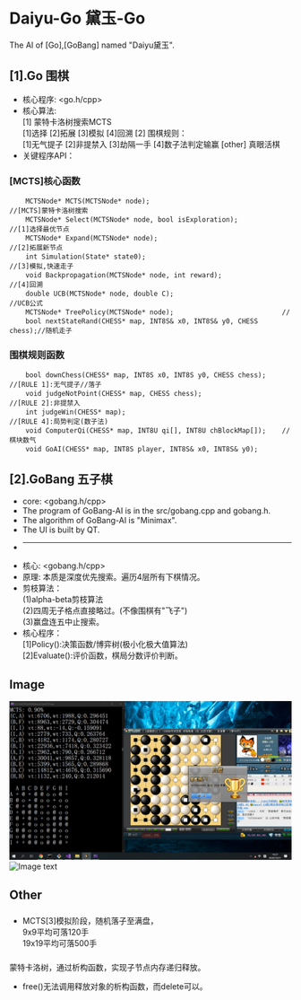 # Daiyu-Go	黛玉-Go 
The AI of [Go],[GoBang] named "Daiyu黛玉".
## [1].Go 围棋  
* 核心程序: <go.h/cpp>
* 核心算法:  
    [1] 蒙特卡洛树搜索MCTS  
		[1]选择 [2]拓展 [3]模拟 [4]回溯
    [2] 围棋规则：  
        [1]无气提子 [2]非提禁入 [3]劫隔一手 [4]数子法判定输赢
		[other] 真眼活棋 
* 关键程序API：  
### [MCTS]核心函数  
```
	MCTSNode* MCTS(MCTSNode* node);									//[MCTS]蒙特卡洛树搜索  
	MCTSNode* Select(MCTSNode* node, bool isExploration);			//[1]选择最优节点  
	MCTSNode* Expand(MCTSNode* node);								//[2]拓展新节点  
	int Simulation(State* state0);									//[3]模拟,快速走子  
	void Backpropagation(MCTSNode* node, int reward);				//[4]回溯  
    double UCB(MCTSNode* node, double C);							//UCB公式  
	MCTSNode* TreePolicy(MCTSNode* node);							//  
	bool nextStateRand(CHESS* map, INT8S& x0, INT8S& y0, CHESS chess);//随机走子  
```
### 围棋规则函数  
```
	bool downChess(CHESS* map, INT8S x0, INT8S y0, CHESS chess);	//[RULE 1]:无气提子//落子
	void judgeNotPoint(CHESS* map, CHESS chess);					//[RULE 2]:非提禁入
	int judgeWin(CHESS* map);										//[RULE 4]:局势判定(数子法)
	void ComputerQi(CHESS* map, INT8U qi[], INT8U chBlockMap[]);	//棋块数气
	void GoAI(CHESS* map, INT8S player, INT8S& x0, INT8S& y0);  
```
## [2].GoBang 五子棋  
* core: <gobang.h/cpp>
* The program of GoBang-AI is in the src/gobang.cpp and gobang.h.  
* The algorithm of GoBang-AI is "Minimax".
* The UI is built by QT.  
* ------------------
* 核心: <gobang.h/cpp>
* 原理: 本质是深度优先搜索。遍历4层所有下棋情况。 
* 剪枝算法：   
	(1)alpha-beta剪枝算法   
	(2)四周无子格点直接略过。(不像围棋有"飞子")   
	(3)赢盘连五中止搜索。   
* 核心程序：   
	[1]Policy():决策函数/博弈树(极小化极大值算法)  
	[2]Evaluate():评价函数，棋局分数评价判断。 
  
## Image
![Image text](https://github.com/LiGuer/Daiyu-Go/blob/master/contest/vs%E9%87%8E%E7%8B%90%E4%B8%AD%E4%B8%8B12%E7%BA%A7.png)  
![Image text](https://github.com/LiGuer/LiGu-GoBang-AI/blob/master/img/20200621233637.jpg)  

## Other    
###  
* MCTS[3]模拟阶段，随机落子至满盘，  
9x9平均可落120手  
19x19平均可落500手  

###  
蒙特卡洛树，通过析构函数，实现子节点内存递归释放。  
* free()无法调用释放对象的析构函数，而delete可以。  